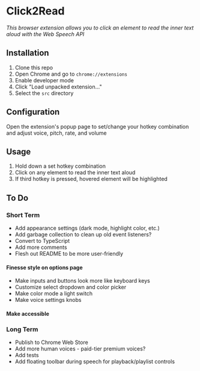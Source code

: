 # Click2Read

*This browser extension allows you to click an element to read the inner text aloud with the Web Speech API*


## Installation

1. Clone this repo
2. Open Chrome and go to `chrome://extensions`
3. Enable developer mode
4. Click "Load unpacked extension..."
5. Select the `src` directory


## Configuration

Open the extension's popup page to set/change your hotkey combination and adjust voice, pitch, rate, and volume


## Usage

1. Hold down a set hotkey combination
2. Click on any element to read the inner text aloud
3. If third hotkey is pressed, hovered element will be highlighted


## To Do

### Short Term

- Add appearance settings (dark mode, highlight color, etc.)
- Add garbage collection to clean up old event listeners?
- Convert to TypeScript
- Add more comments
- Flesh out README to be more user-friendly

#### Finesse style on options page

- Make inputs and buttons look more like keyboard keys
- Customize select dropdown and color picker
- Make color mode a light switch
- Make voice settings knobs

#### Make accessible


### Long Term

- Publish to Chrome Web Store
- Add more human voices - paid-tier premium voices?
- Add tests
- Add floating toolbar during speech for playback/playlist controls